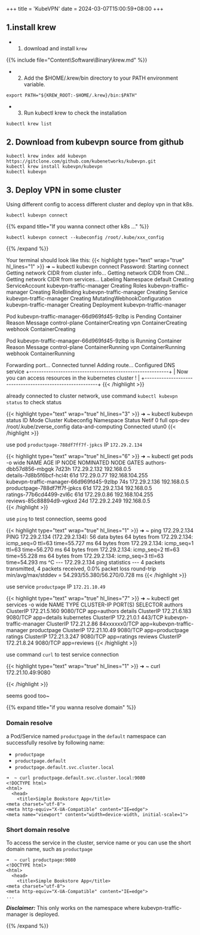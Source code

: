 +++
title = 'KubeVPN'
date = 2024-03-07T15:00:59+08:00
+++


## 1.install krew

- 1. download and install `krew`

{{% include file="Content\Software\Binary\krew.md" %}}

- 2. Add the $HOME/.krew/bin directory to your PATH environment variable. 
```shell
export PATH="${KREW_ROOT:-$HOME/.krew}/bin:$PATH"
```

- 3. Run kubectl krew to check the installation
```shell
kubectl krew list
```

## 2. Download from kubevpn source from github
```shell
kubectl krew index add kubevpn https://gitclone.com/github.com/kubenetworks/kubevpn.git
kubectl krew install kubevpn/kubevpn
kubectl kubevpn 
```

## 3. Deploy VPN in some cluster
Using different config to access different cluster and deploy vpn in that k8s.
```shell
kubectl kubevpn connect
```
{{% expand title="If you wanna connect other k8s ..." %}}
```shell
kubectl kubevpn connect --kubeconfig /root/.kube/xxx_config
```
{{% /expand %}}

Your terminal should look like this:
{{< highlight type="text" wrap="true" hl_lines="1" >}}
➜  ~ kubectl kubevpn connect
Password:
Starting connect
Getting network CIDR from cluster info...
Getting network CIDR from CNI...
Getting network CIDR from services...
Labeling Namespace default
Creating ServiceAccount kubevpn-traffic-manager
Creating Roles kubevpn-traffic-manager
Creating RoleBinding kubevpn-traffic-manager
Creating Service kubevpn-traffic-manager
Creating MutatingWebhookConfiguration kubevpn-traffic-manager
Creating Deployment kubevpn-traffic-manager

Pod kubevpn-traffic-manager-66d969fd45-9zlbp is Pending
Container     Reason            Message
control-plane ContainerCreating
vpn           ContainerCreating
webhook       ContainerCreating

Pod kubevpn-traffic-manager-66d969fd45-9zlbp is Running
Container     Reason           Message
control-plane ContainerRunning
vpn           ContainerRunning
webhook       ContainerRunning

Forwarding port...
Connected tunnel
Adding route...
Configured DNS service
+----------------------------------------------------------+
| Now you can access resources in the kubernetes cluster ! |
+----------------------------------------------------------+
{{< /highlight >}}

already connected to cluster network, use command `kubectl kubevpn status` to check status

{{< highlight type="text" wrap="true" hl_lines="3" >}}
➜  ~ kubectl kubevpn status
ID Mode Cluster   Kubeconfig                  Namespace            Status      Netif
0  full ops-dev   /root/.kube/zverse_config   data-and-computing   Connected   utun0
{{< /highlight >}}

use pod `productpage-788df7ff7f-jpkcs` IP `172.29.2.134`

{{< highlight type="text" wrap="true" hl_lines="6" >}}
➜  ~ kubectl get pods -o wide
NAME                                       AGE     IP                NODE              NOMINATED NODE  GATES
authors-dbb57d856-mbgqk                    7d23h   172.29.2.132      192.168.0.5       <none>         
details-7d8b5f6bcf-hcl4t                   61d     172.29.0.77       192.168.104.255   <none>         
kubevpn-traffic-manager-66d969fd45-9zlbp   74s     172.29.2.136      192.168.0.5       <none>         
productpage-788df7ff7f-jpkcs               61d     172.29.2.134      192.168.0.5       <none>         
ratings-77b6cd4499-zvl6c                   61d     172.29.0.86       192.168.104.255   <none>         
reviews-85c88894d9-vgkxd                   24d     172.29.2.249      192.168.0.5       <none>         
{{< /highlight >}}

use `ping` to test connection, seems good

{{< highlight type="text" wrap="true" hl_lines="1" >}}
➜  ~ ping 172.29.2.134
PING 172.29.2.134 (172.29.2.134): 56 data bytes
64 bytes from 172.29.2.134: icmp_seq=0 ttl=63 time=55.727 ms
64 bytes from 172.29.2.134: icmp_seq=1 ttl=63 time=56.270 ms
64 bytes from 172.29.2.134: icmp_seq=2 ttl=63 time=55.228 ms
64 bytes from 172.29.2.134: icmp_seq=3 ttl=63 time=54.293 ms
^C
--- 172.29.2.134 ping statistics ---
4 packets transmitted, 4 packets received, 0.0% packet loss
round-trip min/avg/max/stddev = 54.293/55.380/56.270/0.728 ms
{{< /highlight >}}

use service `productpage` IP `172.21.10.49`

{{< highlight type="text" wrap="true" hl_lines="7" >}}
➜  ~ kubectl get services -o wide
NAME                      TYPE        CLUSTER-IP     PORT(S)              SELECTOR
authors                   ClusterIP   172.21.5.160   9080/TCP             app=authors
details                   ClusterIP   172.21.6.183   9080/TCP             app=details
kubernetes                ClusterIP   172.21.0.1     443/TCP              <none>
kubevpn-traffic-manager   ClusterIP   172.21.2.86    84xxxxxx0/TCP        app=kubevpn-traffic-manager
productpage               ClusterIP   172.21.10.49   9080/TCP             app=productpage
ratings                   ClusterIP   172.21.3.247   9080/TCP             app=ratings
reviews                   ClusterIP   172.21.8.24    9080/TCP             app=reviews
{{< /highlight >}}

use command `curl` to test service connection

{{< highlight type="text" wrap="true" hl_lines="1" >}}
➜  ~ curl 172.21.10.49:9080
<!DOCTYPE html>
<html>
  <head>
    <title>Simple Bookstore App</title>
<meta charset="utf-8">
<meta http-equiv="X-UA-Compatible" content="IE=edge">
<meta name="viewport" content="width=device-width, initial-scale=1">
{{< /highlight >}}

seems good too~

{{% expand title="if you wanna resolve domain" %}}

### Domain resolve

a Pod/Service named `productpage` in the `default` namespace can successfully resolve by following name:

- `productpage`
- `productpage.default`
- `productpage.default.svc.cluster.local`

```shell
➜  ~ curl productpage.default.svc.cluster.local:9080
<!DOCTYPE html>
<html>
  <head>
    <title>Simple Bookstore App</title>
<meta charset="utf-8">
<meta http-equiv="X-UA-Compatible" content="IE=edge">
<meta name="viewport" content="width=device-width, initial-scale=1">
```

### Short domain resolve

To access the service in the cluster, service name or you can use the short domain name, such
as `productpage`

```shell
➜  ~ curl productpage:9080
<!DOCTYPE html>
<html>
  <head>
    <title>Simple Bookstore App</title>
<meta charset="utf-8">
<meta http-equiv="X-UA-Compatible" content="IE=edge">
...
```

***Disclaimer:*** This only works on the namespace where kubevpn-traffic-manager is deployed.

{{% /expand %}}